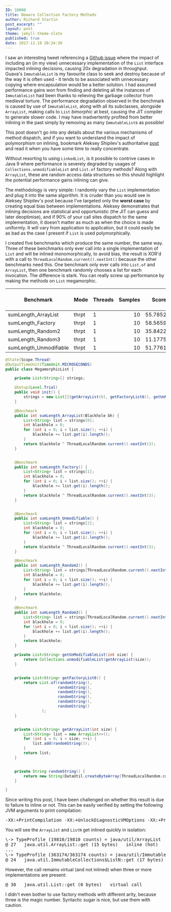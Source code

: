 ```yaml
---
ID: 10000
title: Beware Collection Factory Methods
author: Richard Startin
post_excerpt: ""
layout: post
theme: jekyll-theme-slate
published: true
date: 2017-11-19 20:24:39
---
```

I saw an interesting tweet referencing a <a href="https://github.com/google/guava/issues/1268" rel="noopener" target="_blank">Github issue</a> where the impact of including an (in my view) unnecessary implementation of the `List` interface impacted inlining decisions, causing 20x degradation in throughput. Guava's `ImmutableList` is my favourite class to seek and destroy because of the way it is often used - it tends to be associated with unnecessary copying where encapsulation would be a better solution. I had assumed performance gains won from finding and deleting all the instances of `ImmutableList` had been thanks to relieving the garbage collector from medieval torture. The performance degradation observed in the benchmark is caused by use of `ImmutableList`, along with all its subclasses, alongside `ArrayList`, making calls to `List` <em>bimorphic</em> at best, causing the JIT compiler to generate slower code. I may have inadvertently profited from better inlining in the past simply by removing as many `ImmutableList`s as possible!

This post doesn't go into any details about the various mechanisms of method dispatch, and if you want to understand the impact of polymorphism on inlining, bookmark Aleksey Shipilev's authoritative <a href="https://shipilev.net/blog/2015/black-magic-method-dispatch/" rel="noopener" target="_blank">post</a> and read it when you have some time to really concentrate.

Without resorting to using `LinkedList`, is it possible to contrive cases in Java 9 where performance is severely degraded by usages of `Collections.unmodifiableList` and `List.of` factory methods? Along with `ArrayList`, these are random access data structures so this should highlight the potential performance gains inlining can give.

The methodology is very simple: I randomly vary the `List` implementation and plug it into the same algorithm. It is cruder than you would see in Aleksey Shipilev's post because I've targeted only the <strong>worst case</strong> by creating equal bias between implementations. Aleksey demonstrates that inlining decisions are statistical and opportunistic (the JIT can guess and later deoptimise), and if 90% of your call sites dispatch to the same implementation, it doesn't matter as much as when the choice is made uniformly. It will vary from application to application, but it could easily be as bad as the case I present if `List` is used polymorphically.

I created five benchmarks which produce the same number, the same way. Three of these benchmarks only ever call into a single implementation of `List` and will be inlined monomorphically, to avoid bias, the result is XOR'd with a call to `ThreadLocalRandom.current().nextInt()` because the other benchmarks need this. One benchmark only ever calls into `List.of` and `ArrayList`, then one benchmark randomly chooses a list for each invocation. The difference is stark. You can really screw up performance by making the methods on `List` megamorphic.

<div class="table-holder">
<table class="table table-bordered table-hover table-condensed">
<thead><tr><th>Benchmark</th>
<th>Mode</th>
<th>Threads</th>
<th>Samples</th>
<th>Score</th>
<th>Score Error (99.9%)</th>
<th>Unit</th>
</tr></thead>
<tbody><tr>
<td>sumLength_ArrayList</td>
<td>thrpt</td>
<td>1</td>
<td align="right">10</td>
<td align="right">55.785270</td>
<td align="right">3.218552</td>
<td>ops/us</td>
</tr>
<tr>
<td>sumLength_Factory</td>
<td>thrpt</td>
<td>1</td>
<td align="right">10</td>
<td align="right">58.565918</td>
<td align="right">2.852415</td>
<td>ops/us</td>
</tr>
<tr>
<td>sumLength_Random2</td>
<td>thrpt</td>
<td>1</td>
<td align="right">10</td>
<td align="right">35.842255</td>
<td align="right">0.684658</td>
<td>ops/us</td>
</tr>
<tr>
<td>sumLength_Random3</td>
<td>thrpt</td>
<td>1</td>
<td align="right">10</td>
<td align="right">11.177564</td>
<td align="right">0.080164</td>
<td>ops/us</td>
</tr>
<tr>
<td>sumLength_Unmodifiable</td>
<td>thrpt</td>
<td>1</td>
<td align="right">10</td>
<td align="right">51.776108</td>
<td align="right">3.751297</td>
<td>ops/us</td>
</tr>
</tbody></table>
</div>

```java
@State(Scope.Thread)
@OutputTimeUnit(TimeUnit.MICROSECONDS)
public class MegamorphicList {

    private List<String>[] strings;

    @Setup(Level.Trial)
    public void init() {
        strings = new List[]{getArrayList(6), getFactoryList6(), getUnModifiableList(6)};
    }

    @Benchmark
    public int sumLength_ArrayList(Blackhole bh) {
        List<String> list = strings[0];
        int blackhole = 0;
        for (int i = 0; i < list.size(); ++i) {
            blackhole += list.get(i).length();
        }
        return blackhole ^ ThreadLocalRandom.current().nextInt(3);
    }


    @Benchmark
    public int sumLength_Factory() {
        List<String> list = strings[1];
        int blackhole = 0;
        for (int i = 0; i < list.size(); ++i) {
            blackhole += list.get(i).length();
        }
        return blackhole ^ ThreadLocalRandom.current().nextInt(3);
    }


    @Benchmark
    public int sumLength_Unmodifiable() {
        List<String> list = strings[2];
        int blackhole = 0;
        for (int i = 0; i < list.size(); ++i) {
            blackhole += list.get(i).length();
        }
        return blackhole ^ ThreadLocalRandom.current().nextInt(3);
    }

    @Benchmark
    public int sumLength_Random2() {
        List<String> list = strings[ThreadLocalRandom.current().nextInt(2)];
        int blackhole = 0;
        for (int i = 0; i < list.size(); ++i) {
            blackhole += list.get(i).length();
        }
        return blackhole;
    }

    @Benchmark
    public int sumLength_Random3() {
        List<String> list = strings[ThreadLocalRandom.current().nextInt(3)];
        int blackhole = 0;
        for (int i = 0; i < list.size(); ++i) {
            blackhole += list.get(i).length();
        }
        return blackhole;
    }

    private List<String> getUnModifiableList(int size) {
        return Collections.unmodifiableList(getArrayList(size));
    }


    private List<String> getFactoryList6() {
        return List.of(randomString(),
                       randomString(),
                       randomString(),
                       randomString(),
                       randomString(),
                       randomString()
                );
    }


    private List<String> getArrayList(int size) {
        List<String> list = new ArrayList<>();
        for (int i = 0; i < size; ++i) {
            list.add(randomString());
        }
        return list;
    }


    private String randomString() {
        return new String(DataUtil.createByteArray(ThreadLocalRandom.current().nextInt(10, 20)));
    }

}
```

Since writing this post, I have been challenged on whether this result is due to failure to inline or not. This can be easily verified by setting the following JVM arguments to print compilation:

<pre>
-XX:+PrintCompilation -XX:+UnlockDiagnosticVMOptions -XX:+PrintInlining
</pre>

You will see the `ArrayList` and `ListN` get inlined quickly in isolation:

<pre>
\-> TypeProfile (19810/19810 counts) = java/util/ArrayList
@ 27   java.util.ArrayList::get (15 bytes)   inline (hot)
...
\-> TypeProfile (363174/363174 counts) = java/util/ImmutableCollections$ListN
@ 24   java.util.ImmutableCollections$ListN::get (17 bytes)   inline (hot)
</pre>


However, the call remains virtual (and not inlined) when three or more implementations are present:

<pre>
@ 30   java.util.List::get (0 bytes)   virtual call
</pre>

I didn't even bother to use factory methods with different arity, because three is the magic number. Syntactic sugar is nice, but use them with caution.